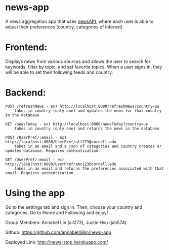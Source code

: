 # news-app

A news aggregation app that uses [newsAPI](https://newsapi.org/), where each user is able to adjust their preferences (country, categories of interest). 

# Frontend: 
Displays news from various sources and allows the user to search for keywords, filter by topic, and set favorite topics. When a user signs in, they will be able to set their following feeds and country.
# Backend: 
    POST /refreshNews - ex) http://localhost:8080/refreshNews?country=us
        takes in country (only one) and updates the news for that country in the database
        
    GET /newsToday - ex) http://localhost:8080/newsToday?country=us
        takes in country (only one) and returns the news in the database
       
    POST /UserPref/:email - ex) http://localhost:8080/UserPref/all273@cornell.edu
        takes in an email and a json of categories and country creates or updates database. Requires authentication. 
        
    GET /UserPref/:email - ex) http://localhost:8080/UserPref/abc123@cornell.edu
        takes in an email and returns the preferences associated with that email. Requires authentication. 

# Using the app
Go to the settings tab and sign in. Then, choose your country and categories. Go to Home and Following and enjoy!
 
Group Members: Annabel Lin (all273), Justin Hsu (jah574)

Github: https://github.com/annabel48lin/news-app

Deployed Link: http://news-stop.herokuapp.com/ 
